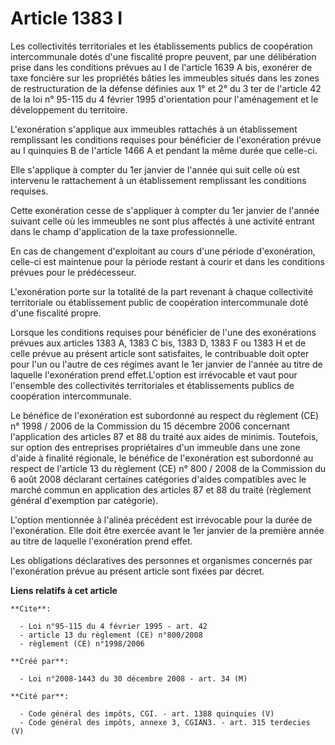 # Article 1383 I

Les collectivités territoriales et les établissements publics de coopération  intercommunale dotés d'une fiscalité propre
peuvent, par une délibération prise  dans les conditions prévues au I de l'article 1639 A bis, exonérer de taxe  foncière sur
les propriétés bâties les immeubles situés dans les zones de  restructuration de la défense définies aux 1° et 2° du 3 ter de
l'article  42 de la loi n° 95-115 du 4 février 1995 d'orientation pour l'aménagement et  le développement du territoire. 

L'exonération s'applique aux  immeubles rattachés à un établissement remplissant les conditions requises pour  bénéficier de
l'exonération prévue au I quinquies B de l'article 1466 A et  pendant la même durée que celle-ci. 

Elle s'applique à compter du  1er janvier de l'année qui suit celle où est intervenu le rattachement à un  établissement
remplissant les conditions requises. 

Cette  exonération cesse de s'appliquer à compter du 1er janvier de l'année suivant  celle où les immeubles ne sont plus
affectés à une activité entrant dans le  champ d'application de la taxe professionnelle. 

En cas de  changement d'exploitant au cours d'une période d'exonération, celle-ci est  maintenue pour la période restant à
courir et dans les conditions prévues pour  le prédécesseur. 

L'exonération porte sur la totalité de la part  revenant à chaque collectivité territoriale ou établissement public de
coopération intercommunale doté d'une fiscalité propre. 

Lorsque  les conditions requises pour bénéficier de l'une des exonérations prévues aux  articles 1383 A, 1383 C bis, 1383 D,
1383 F ou 1383 H et de celle prévue au  présent article sont satisfaites, le contribuable doit opter pour l'un ou  l'autre de
ces régimes avant le 1er janvier de l'année au titre de laquelle  l'exonération prend effet.L'option est irrévocable et vaut
pour l'ensemble des  collectivités territoriales et établissements publics de coopération  intercommunale. 

Le bénéfice de l'exonération est subordonné au  respect du règlement (CE) n° 1998 / 2006 de la Commission du 15 décembre 2006
concernant l'application des  articles 87 et 88 du traité aux aides de minimis. Toutefois, sur option des  entreprises
propriétaires d'un immeuble dans une zone d'aide à finalité  régionale, le bénéfice de l'exonération est subordonné au
respect de l'article 13 du  règlement (CE) n° 800 / 2008 de la Commission du 6 août 2008 déclarant  certaines catégories
d'aides compatibles avec le marché commun en application  des articles 87 et 88 du traité (règlement général d'exemption par
catégorie).  

L'option mentionnée à l'alinéa précédent est irrévocable pour la  durée de l'exonération. Elle doit être exercée avant le 1er
janvier de la  première année au titre de laquelle l'exonération prend effet. 

Les obligations déclaratives des personnes et organismes concernés  par l'exonération prévue au présent article sont fixées
par décret.

**Liens relatifs à cet article**

	**Cite**:

	  - Loi n°95-115 du 4 février 1995 - art. 42
	  - article 13 du règlement (CE) n°800/2008
	  - règlement (CE) n°1998/2006

	**Créé par**:

	  - Loi n°2008-1443 du 30 décembre 2008 - art. 34 (M)

	**Cité par**:

	  - Code général des impôts, CGI. - art. 1388 quinquies (V)
	  - Code général des impôts, annexe 3, CGIAN3. - art. 315 terdecies (V)
